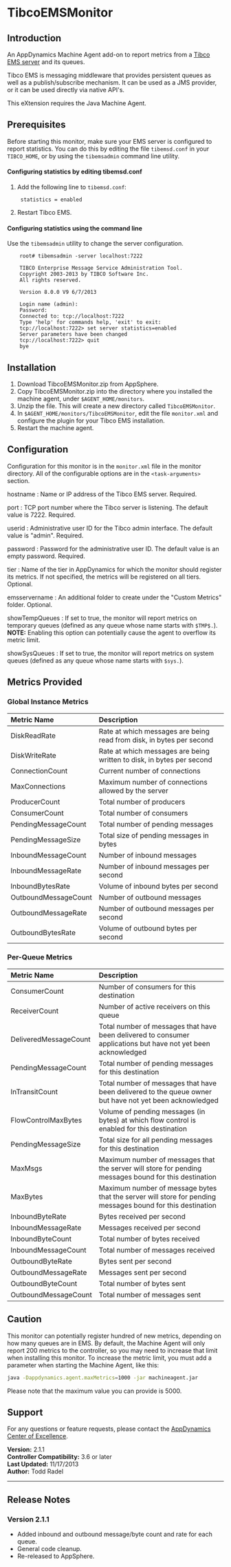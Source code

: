 TibcoEMSMonitor
===============

## Introduction

An AppDynamics Machine Agent add-on to report metrics from a [Tibco EMS server][] and its queues.

Tibco EMS is messaging middleware that provides persistent queues as well as a publish/subscribe mechanism. It can be used as a JMS provider, or it can be used directly via native API's.

This eXtension requires the Java Machine Agent.


## Prerequisites

Before starting this monitor, make sure your EMS server is configured to report statistics. You can do this by editing the file `tibemsd.conf` in your `TIBCO_HOME`, or by using the `tibemsadmin` command line utility.

#### Configuring statistics by editing tibemsd.conf

1. Add the following line to `tibemsd.conf`:

        statistics = enabled

1. Restart Tibco EMS.

#### Configuring statistics using the command line

Use the `tibemsadmin` utility to change the server configuration.

        root# tibemsadmin -server localhost:7222

        TIBCO Enterprise Message Service Administration Tool.
        Copyright 2003-2013 by TIBCO Software Inc.
        All rights reserved.

        Version 8.0.0 V9 6/7/2013

        Login name (admin):
        Password:
        Connected to: tcp://localhost:7222
        Type 'help' for commands help, 'exit' to exit:
        tcp://localhost:7222> set server statistics=enabled
        Server parameters have been changed
        tcp://localhost:7222> quit
        bye


## Installation

1. Download TibcoEMSMonitor.zip from AppSphere.
1. Copy TibcoEMSMonitor.zip into the directory where you installed the machine agent, under `$AGENT_HOME/monitors`.
1. Unzip the file. This will create a new directory called `TibcoEMSMonitor`.
1. In `$AGENT_HOME/monitors/TibcoEMSMonitor`, edit the file `monitor.xml` and configure the plugin for your Tibco EMS installation.
1. Restart the machine agent.

## Configuration

Configuration for this monitor is in the `monitor.xml` file in the monitor directory. All of the configurable options are in the `<task-arguments>` section.

hostname
: Name or IP address of the Tibco EMS server. Required.

port
: TCP port number where the Tibco server is listening. The default value is 7222. Required.

userid
: Administrative user ID for the Tibco admin interface. The default value is "admin". Required.

password
: Password for the administrative user ID. The default value is an empty password. Required.

tier
: Name of the tier in AppDynamics for which the monitor should register its metrics. If not specified, the metrics will be registered on all tiers. Optional.

emsservername
: An additional folder to create under the "Custom Metrics" folder. Optional.

showTempQueues
: If set to true, the monitor will report metrics on temporary queues (defined as any queue whose name starts with `$TMP$.`). **NOTE:** Enabling this option can potentially cause the agent to overflow its metric limit.

showSysQueues
: If set to true, the monitor will report metrics on system queues (defined as any queue whose name starts with `$sys.`).




## Metrics Provided

### Global Instance Metrics

| Metric Name          | Description                                                           |
| :------------------- | :-------------------------------------------------------------------- |
| DiskReadRate         | Rate at which messages are being read from disk, in bytes per second  |
| DiskWriteRate        | Rate at which messages are being written to disk, in bytes per second |
| ConnectionCount      | Current number of connections                                         |
| MaxConnections       | Maximum number of connections allowed by the server                   |
| ProducerCount        | Total number of producers                                             |
| ConsumerCount        | Total number of consumers                                             |
| PendingMessageCount  | Total number of pending messages                                      |
| PendingMessageSize   | Total size of pending messages in bytes                               |
| InboundMessageCount  | Number of inbound messages                                            |
| InboundMessageRate   | Number of inbound messages per second                                 |
| InboundBytesRate     | Volume of inbound bytes per second                                    |
| OutboundMessageCount | Number of outbound messages                                           |
| OutboundMessageRate  | Number of outbound messages per second                                |
| OutboundBytesRate    | Volume of outbound bytes per second                                   |


### Per-Queue Metrics

| Metric Name           | Description |
| :-------------------- | :---------- |
| ConsumerCount         | Number of consumers for this destination |
| ReceiverCount         | Number of active receivers on this queue |
| DeliveredMessageCount | Total number of messages that have been delivered to consumer applications but have not yet been acknowledged |
| PendingMessageCount   | Total number of pending messages for this destination |
| InTransitCount        | Total number of messages that have been delivered to the queue owner but have not yet been acknowledged |
| FlowControlMaxBytes   | Volume of pending messages (in bytes) at which flow control is enabled for this destination |
| PendingMessageSize    | Total size for all pending messages for this destination |
| MaxMsgs               | Maximum number of messages that the server will store for pending messages bound for this destination |
| MaxBytes              | Maximum number of message bytes that the server will store for pending messages bound for this destination |
| InboundByteRate       | Bytes received per second |
| InboundMessageRate    | Messages received per second |
| InboundByteCount      | Total number of bytes received |
| InboundMessageCount   | Total number of messages received |
| OutboundByteRate      | Bytes sent per second |
| OutboundMessageRate   | Messages sent per second |
| OutboundByteCount     | Total number of bytes sent |
| OutboundMessageCount  | Total number of messages sent |


## Caution

This monitor can potentially register hundred of new metrics, depending on how many queues are in EMS. By default, the Machine Agent will only report 200 metrics to the controller, so you may need to increase that limit when installing this monitor. To increase the metric limit, you must add a parameter when starting the Machine Agent, like this:

```bash
java -Dappdynamics.agent.maxMetrics=1000 -jar machineagent.jar
```

Please note that the maximum value you can provide is 5000.


## Support

For any questions or feature requests, please contact the [AppDynamics Center of Excellence][].

**Version:** 2.1.1  
**Controller Compatibility:** 3.6 or later  
**Last Updated:** 11/17/2013  
**Author:** Todd Radel  

------------------------------------------------------------------------------

## Release Notes

### Version 2.1.1
- Added inbound and outbound message/byte count and rate for each queue.
- General code cleanup.
- Re-released to AppSphere.

[Tibco EMS server]: http://www.tibco.com/products/automation/messaging/enterprise-messaging/enterprise-message-service/default.jsp
[AppDynamics Center of Excellence]: mailto:ace-request@appdynamics.com
[help@appdynamics.com]: mailto:help@appdynamics.com
